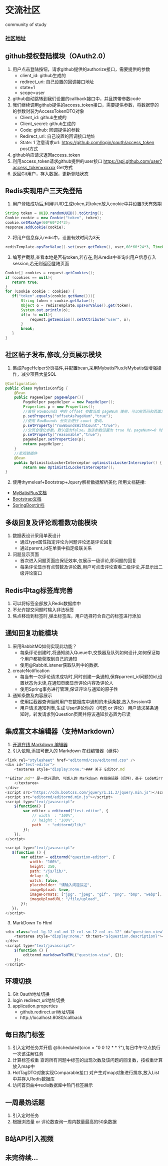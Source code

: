 # 交流社区
community of study 
### [社区地址](http://...)

## github授权登陆模块（OAuth2.0）
1. 用户点击登陆按钮，请求github提供的authorize接口，需要提供的参数
   - client_id: github生成的
   - redirect_uri: 自己设置的回调接口地址
   - state=1
   - scope=user
2. github自动跳转到我们设置的callback接口中，并且携带参数code
3. 我们继续调用github提供的access_token接口，需要提供参数，将数据穿的的参数封装为AccessTokenDTO对象
   - Client_id: github生成的
   - Client_secret: github生成的
   - Code: github: 回调提供的参数
   - Redirect_uri: 自己设置的回调接口地址
   - State: 1
   注意请求url: https://github.com/login/oauth/access_token   post方式
4. github响应请求返回access_token
5. 利用access_token请求github提供的user接口
   https://api.github.com/user?access_token=xxxxx   Get方式
6. 返回Git用户，存入数据，更新登陆状态

## Redis实现用户三天免登陆
1. 用户登陆成功后,利用UUID生成token,将token放入cookie中并设置3天有效期
```java
String token = UUID.randomUUID().toString();
Cookie cookie = new Cookie("token", token);
cookie.setMaxAge(60*60*24*3);
response.addCookie(cookie);
```
2. 将用户信息存入redis中，设置有效时间为3天
```java
redisTemplate.opsForValue().set(user.getToken(), user,60*60*24*3, TimeUnit.SECONDS);
```
3. 编写拦截器,查看本地是否有token,若存在,则从redis中查询出用户信息存入session,若无则返回登陆页面
```java
Cookie[] cookies = request.getCookies();
if (cookies == null){
   return true;
}
for (Cookie cookie : cookies) {
   if("token".equals(cookie.getName())){
       String token = cookie.getValue();
       Object o = redisTemplate.opsForValue().get(token);
       System.out.println(o);
       if(o != null){
           request.getSession().setAttribute("user", o);
       }
       break;
   }
}
```

## 社区帖子发布,修改,分页展示模块
1. 集成PageHelper分页插件,并配置bean,采用MybatisPlus为Mybatis做增强操作，减少项目大量SQL
```java
@Configuration
public class MybatisConfig {
    @Bean
    public PageHelper pageHelper(){
        PageHelper pageHelper = new PageHelper();
        Properties p = new Properties();
        //会将 RowBounds 中的 offset 参数当成 pageNum 使用，可以用页码和页面大小两个参数进行分页。
        p.setProperty("offsetAsPageNum","true");
        //使用 RowBounds 分页会进行 count 查询。
        p.setProperty("rowBoundsWithCount","true");
        //分页合理化参数，默认值为false。当该参数设置为 true 时，pageNum<=0 时会查询第一页， pageNum>pages（超过总数时），会查询最后一页。
        p.setProperty("reasonable","true");
        pageHelper.setProperties(p);
        return pageHelper;
    }
    //悲观锁插件
    @Bean
    public OptimisticLockerInterceptor optimisticLockerInterceptor() {
        return new OptimisticLockerInterceptor();
}
```
2. 使用thymeleaf+Bootstrap+Jquery解析数据解析美化
所用文档链接:
- [MyBatisPlus文档](https://mp.baomidou.com/)
- [Bootstrap文档](https://v3.bootcss.com/css/)
- [SpringBoot文档](https://spring.io/)


## 多级回复及评论观看数功能模块
1. 数据表设计采用单表设计
   - 通过type属性指定评论为问题评论还是评论回复
   - 通过parent_id在单表中指定级联关系
2. 问题显示页面
   - 首次进入问题页面应保证效率,仅展示一级评论,即问题的回复
   - 每条评论显示有点赞数及评论数,用户可点击评论查看二级评论,并显示出二级评论窗口
   
## Redis中tag标签库完善
1. 可以将标签全部放入Redis数据库中
2. 不允许提交问题时输入非法标签
3. 焦点移动到标签时,弹出标签库，用户选择符合自己的标签进行添加

## 通知回复功能模块
1. 采用RabbitMQ如何实现此功能？
   - 每条评论创建时,将通知纳入Queue中,交换器及队列如何设计,如何保证每个用户都能获取到自己的通知
   - 使用@RabbitListener获取队列中的数据.
2. createNotification
   - 每当有一次评论请求成功时,同时创建一条通知,保存parrent_id问题的id,设置状态为未读,在通知页面显示评论内容及评论人
   - 使用Spring事务进行管理,保证评论与通知的原子性
3. 通知条数及内容展示
   - 使用拦截器查询当前用户在数据库中通知的未读条数,放入Session中
   - 用户请求通知列表,生成
      User评论你的（问题 or 评论）
     用户请求某条通知时，转发请求到Question页面并将该通知状态置为已读
     
## 集成富文本编辑器（支持Markdown）
1. [开源在线 Markdown 编辑器](https://pandao.github.io/editor.md/)
2. 引入依赖,添加可嵌入的 Markdown 在线编辑器（组件）
```javascript
<link rel="stylesheet" href="editormd/css/editormd.css" />
<div id="test-editor">
    <textarea style="display:none;">### 关于 Editor.md

**Editor.md** 是一款开源的、可嵌入的 Markdown 在线编辑器（组件），基于 CodeMirror、jQuery 和 Marked 构建。
    </textarea>
</div>
<script src="https://cdn.bootcss.com/jquery/1.11.3/jquery.min.js"></script>
<script src="editormd/editormd.min.js"></script>
<script type="text/javascript">
    $(function() {
        var editor = editormd("test-editor", {
            // width  : "100%",
            // height : "100%",
            path   : "editormd/lib/"
        });
    });
</script>

<script type="text/javascript">
   $(function () {
       var editor = editormd("question-editor", {
           width: "100%",
           height: 350,
           path: "/js/lib/",
           delay: 0,
           watch: false,
           placeholder: "请输入问题描述",
           imageUpload: true,
           imageFormats: ["jpg", "jpeg", "gif", "png", "bmp", "webp"],
           imageUploadURL: "/file/upload",
       });
   });
</script>
```
3. MarkDown To Html
```javascript
<div class="col-lg-12 col-md-12 col-sm-12 col-xs-12" id="question-view">
    <textarea style="display:none;" th:text="${question.description}"></textarea>
</div>
<script type="text/javascript">
    $(function () {
        editormd.markdownToHTML("question-view", {});
    });
</script>
```

## 环境切换
1. Git Oauth地址切换
2. login redirect_uri地址切换
3. application.properties
   - github.redirect.uri地址切换
   - http://localhost:8080/callback
   
## 每日热门标签
1. 引入定时任务并开启
@Scheduled(cron = "0 0 12 * * ?"),每日中午12点执行一次该注解任务 
2. 计算标签权重
查询所有问题中标签的出现次数及该问题的回复数，按权重计算放入map中
3. HotTagDTO对象实现Comparable接口
对产生对map对象进行排序,放入List中并存入Redis数据库
4. 访问首页曲中redis数据库中热门标签展示 
 
   
## 一周最热话题
1. 引入定时任务
2. 根据浏览量 or 评论数查询一周内数量最高的50条数据

## B站API引入视频

## 未完待续...

